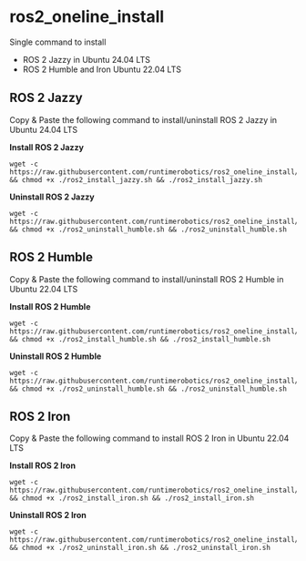 # ros2_oneline_install
Single command to install 
* ROS 2 Jazzy in Ubuntu 24.04 LTS
* ROS 2 Humble and Iron Ubuntu 22.04 LTS

## ROS 2 Jazzy

Copy & Paste the following command to install/uninstall ROS 2 Jazzy in Ubuntu 24.04 LTS

**Install ROS 2 Jazzy**

```
wget -c https://raw.githubusercontent.com/runtimerobotics/ros2_oneline_install/main/ros2_install_jazzy.sh && chmod +x ./ros2_install_jazzy.sh && ./ros2_install_jazzy.sh
```

**Uninstall ROS 2 Jazzy**

```
wget -c https://raw.githubusercontent.com/runtimerobotics/ros2_oneline_install/main/ros2_uninstall_humble.sh && chmod +x ./ros2_uninstall_humble.sh && ./ros2_uninstall_humble.sh
```



## ROS 2 Humble

Copy & Paste the following command to install/uninstall ROS 2 Humble in Ubuntu 22.04 LTS

**Install ROS 2 Humble**

```
wget -c https://raw.githubusercontent.com/runtimerobotics/ros2_oneline_install/main/ros2_install_humble.sh && chmod +x ./ros2_install_humble.sh && ./ros2_install_humble.sh
```

**Uninstall ROS 2 Humble**

```
wget -c https://raw.githubusercontent.com/runtimerobotics/ros2_oneline_install/main/ros2_uninstall_humble.sh && chmod +x ./ros2_uninstall_humble.sh && ./ros2_uninstall_humble.sh
```


## ROS 2 Iron

Copy & Paste the following command to install ROS 2 Iron in Ubuntu 22.04 LTS

**Install ROS 2 Iron**

```
wget -c https://raw.githubusercontent.com/runtimerobotics/ros2_oneline_install/main/ros2_install_iron.sh && chmod +x ./ros2_install_iron.sh && ./ros2_install_iron.sh
```

**Uninstall ROS 2 Iron**

```
wget -c https://raw.githubusercontent.com/runtimerobotics/ros2_oneline_install/main/ros2_uninstall_iron.sh && chmod +x ./ros2_uninstall_iron.sh && ./ros2_uninstall_iron.sh
```
